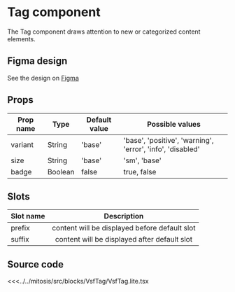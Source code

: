 # Tag component

The Tag component draws attention to new or categorized content elements.

## Figma design

See the design on [Figma](https://www.figma.com/file/CWOkbpne0tDpSenT4ZEUTQ/%F0%9F%9B%A0-SFUI-2.0-%7C-Development?node-id=11418%3A18666)

## Props

| Prop name   | Type    | Default value | Possible values                        |
| ----------- | ------- | ------------- | -------------------------------------- |
| variant      | String  | 'base'            | 'base', 'positive', 'warning', 'error', 'info', 'disabled' |
| size         |  String | 'base'        | 'sm', 'base'                                   |
| badge        | Boolean  | false        | true, false                                     |


## Slots

| Slot name |            Description            |
| --------- | :-------------------------------: |
| prefix      |   content will be displayed before default slot    |
| suffix    |    content will be displayed after default slot      |


## Source code

<<<../../mitosis/src/blocks/VsfTag/VsfTag.lite.tsx
